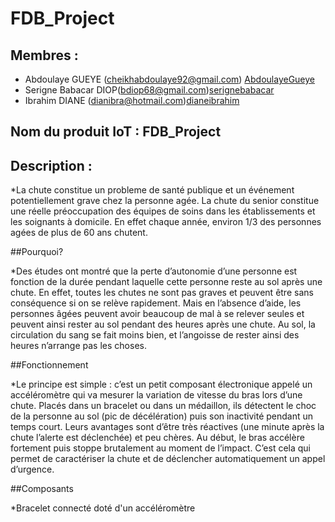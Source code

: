 # FDB_Project
## Membres :
* Abdoulaye GUEYE (cheikhabdoulaye92@gmail.com) [AbdoulayeGueye](https://github.com/AbdoulayeGueye)
* Serigne Babacar DIOP(bdiop68@gmail.com)[serignebabacar](https://github.com/serignebabacar/)
* Ibrahim DIANE (dianibra@hotmail.com)[dianeibrahim](https://github.com/dianeibrahim)

## Nom du produit IoT : FDB_Project

## Description :

*La chute constitue un probleme de santé publique et un événement potentiellement grave chez la personne agée. La chute du senior constitue une réelle préoccupation des équipes de soins dans les établissements et les soignants à domicile. En effet chaque année, environ 1/3 des personnes agées de plus de 60 ans chutent. 

##Pourquoi?

*Des études ont montré que la perte d’autonomie d’une personne est fonction de la durée pendant laquelle cette personne reste au sol après une chute.
En effet, toutes les chutes ne sont pas graves et peuvent être sans conséquence si on se relève rapidement.
Mais en l’absence d’aide, les personnes âgées peuvent avoir beaucoup de mal à se relever seules et peuvent ainsi rester au sol pendant des heures après une chute.
Au sol, la circulation du sang se fait moins bien, et l’angoisse de rester ainsi des heures n’arrange pas les choses.


##Fonctionnement

*Le principe est simple : c’est un petit composant électronique appelé un accéléromètre qui va mesurer la variation de vitesse du bras lors d’une chute. Placés dans un bracelet ou dans un médaillon, ils détectent le choc de la personne au sol (pic de décélération) puis son inactivité pendant un temps court. Leurs avantages sont d’être très réactives (une minute après la chute l’alerte est déclenchée) et peu chères.
Au début, le bras accélère fortement puis stoppe brutalement au moment de l’impact. C’est cela qui permet de caractériser la chute et de déclencher automatiquement un appel d’urgence.


##Composants

*Bracelet connecté doté d'un accéléromètre 
